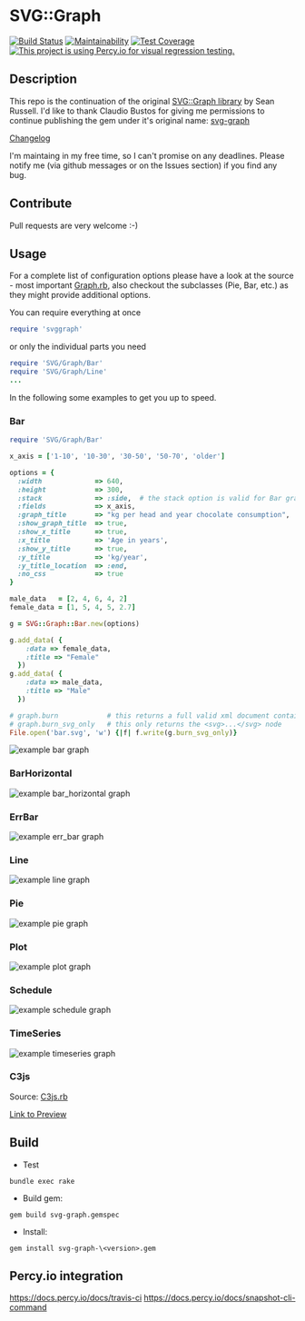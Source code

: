 SVG::Graph
============

[![Build Status](https://travis-ci.com/lumean/svg-graph2.svg?branch=master)](https://travis-ci.com/lumean/svg-graph2)
[![Maintainability](https://api.codeclimate.com/v1/badges/0a2b2d977bb9a43f488a/maintainability)](https://codeclimate.com/github/lumean/svg-graph2/maintainability)
[![Test Coverage](https://api.codeclimate.com/v1/badges/0a2b2d977bb9a43f488a/test_coverage)](https://codeclimate.com/github/lumean/svg-graph2/test_coverage)
[![This project is using Percy.io for visual regression testing.](https://percy.io/static/images/percy-badge.svg)](https://percy.io/a5e00e98/svg-graph2)

Description
-----------
This repo is the continuation of the original [SVG::Graph library](http://www.germane-software.com/software/SVG/SVG::Graph/) by Sean Russell. I'd like to thank Claudio Bustos for giving me permissions to continue publishing the gem under it's original name: [svg-graph](https://rubygems.org/gems/svg-graph)

[Changelog](../master/History.txt)

I'm maintaing in my free time, so I can't promise on any deadlines. Please notify me (via github messages or on the Issues section) if you find any bug.

Contribute
-----
Pull requests are very welcome :-)

Usage
-----

For a complete list of configuration options please have a look at the source - most important [Graph.rb](../master/lib/SVG/Graph/Graph.rb), also checkout the subclasses (Pie, Bar, etc.) as they might provide additional options.

You can require everything at once
```ruby
require 'svggraph'
```
or only the individual parts you need
```ruby
require 'SVG/Graph/Bar'
require 'SVG/Graph/Line'
...
```

In the following some examples to get you up to speed.

### Bar
```ruby
require 'SVG/Graph/Bar'

x_axis = ['1-10', '10-30', '30-50', '50-70', 'older']

options = {
  :width             => 640,
  :height            => 300,
  :stack             => :side,  # the stack option is valid for Bar graphs only
  :fields            => x_axis,
  :graph_title       => "kg per head and year chocolate consumption",
  :show_graph_title  => true,
  :show_x_title      => true,
  :x_title           => 'Age in years',
  :show_y_title      => true,
  :y_title           => 'kg/year',
  :y_title_location  => :end,
  :no_css            => true
}

male_data   = [2, 4, 6, 4, 2]
female_data = [1, 5, 4, 5, 2.7]

g = SVG::Graph::Bar.new(options)

g.add_data( {
    :data => female_data,
    :title => "Female"
  })
g.add_data( {
    :data => male_data,
    :title => "Male"
  })

# graph.burn            # this returns a full valid xml document containing the graph
# graph.burn_svg_only   # this only returns the <svg>...</svg> node
File.open('bar.svg', 'w') {|f| f.write(g.burn_svg_only)}
```
![example bar graph](https://cdn.rawgit.com/lumean/svg-graph2/master/examples/bar.svg)

### BarHorizontal

![example bar_horizontal graph](https://cdn.rawgit.com/lumean/svg-graph2/master/examples/bar_horizontal.svg)

### ErrBar

![example err_bar graph](https://cdn.rawgit.com/lumean/svg-graph2/master/examples/err_bar.svg)

### Line

![example line graph](https://cdn.rawgit.com/lumean/svg-graph2/master/examples/line.svg)

### Pie

![example pie graph](https://cdn.rawgit.com/lumean/svg-graph2/master/examples/pie.svg)

### Plot

![example plot graph](https://cdn.rawgit.com/lumean/svg-graph2/master/examples/plot.svg)

### Schedule

![example schedule graph](https://cdn.rawgit.com/lumean/svg-graph2/master/examples/schedule.svg)

### TimeSeries

![example timeseries graph](https://cdn.rawgit.com/lumean/svg-graph2/master/examples/timeseries.svg)

### C3js

Source: [C3js.rb](../master/examples/c3js.rb)

[Link to Preview](https://cdn.rawgit.com/lumean/svg-graph2/master/examples/c3js.html)


Build
-----
* Test

`bundle exec rake`

* Build gem:

`gem build svg-graph.gemspec`

* Install:

`gem install svg-graph-\<version>.gem`

Percy.io integration
---
https://docs.percy.io/docs/travis-ci
https://docs.percy.io/docs/snapshot-cli-command
